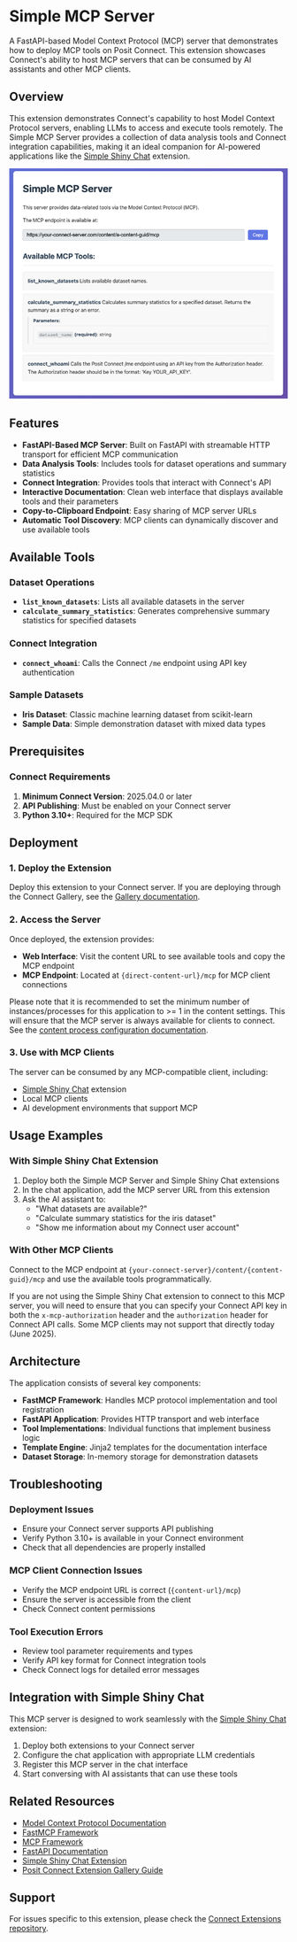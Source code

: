# Simple MCP Server

A FastAPI-based Model Context Protocol (MCP) server that demonstrates how to deploy MCP tools on Posit Connect. This extension showcases Connect's ability to host MCP servers that can be consumed by AI assistants and other MCP clients.

## Overview

This extension demonstrates Connect's capability to host Model Context Protocol servers, enabling LLMs to access and execute tools remotely. The Simple MCP Server provides a collection of data analysis tools and Connect integration capabilities, making it an ideal companion for AI-powered applications like the [Simple Shiny Chat](../simple-shiny-chat-with-mcp/README.md) extension.

![MCP Server Landing Page](./images/demo.png)

## Features

- **FastAPI-Based MCP Server**: Built on FastAPI with streamable HTTP transport for efficient MCP communication
- **Data Analysis Tools**: Includes tools for dataset operations and summary statistics
- **Connect Integration**: Provides tools that interact with Connect's API
- **Interactive Documentation**: Clean web interface that displays available tools and their parameters
- **Copy-to-Clipboard Endpoint**: Easy sharing of MCP server URLs
- **Automatic Tool Discovery**: MCP clients can dynamically discover and use available tools

## Available Tools

### Dataset Operations
- **`list_known_datasets`**: Lists all available datasets in the server
- **`calculate_summary_statistics`**: Generates comprehensive summary statistics for specified datasets

### Connect Integration
- **`connect_whoami`**: Calls the Connect `/me` endpoint using API key authentication

### Sample Datasets
- **Iris Dataset**: Classic machine learning dataset from scikit-learn
- **Sample Data**: Simple demonstration dataset with mixed data types

## Prerequisites

### Connect Requirements

1. **Minimum Connect Version**: 2025.04.0 or later
2. **API Publishing**: Must be enabled on your Connect server
3. **Python 3.10+**: Required for the MCP SDK

## Deployment

### 1. Deploy the Extension
Deploy this extension to your Connect server. If you are deploying through the Connect Gallery, see the [Gallery documentation](https://docs.posit.co/connect/user/publishing-connect-gallery/).

### 2. Access the Server
Once deployed, the extension provides:
- **Web Interface**: Visit the content URL to see available tools and copy the MCP endpoint
- **MCP Endpoint**: Located at `{direct-content-url}/mcp` for MCP client connections

Please note that it is recommended to set the minimum number of instances/processes for this application to >= 1 in the content settings. This will ensure that the MCP server is always available for clients to connect. See the [content process configuration documentation](https://docs.posit.co/connect/user/content-settings/index.html#process-configurations).

### 3. Use with MCP Clients
The server can be consumed by any MCP-compatible client, including:
- [Simple Shiny Chat](../simple-shiny-chat-with-mcp/README.md) extension
- Local MCP clients
- AI development environments that support MCP

## Usage Examples

### With Simple Shiny Chat Extension

1. Deploy both the Simple MCP Server and Simple Shiny Chat extensions
2. In the chat application, add the MCP server URL from this extension
3. Ask the AI assistant to:
   - "What datasets are available?"
   - "Calculate summary statistics for the iris dataset"
   - "Show me information about my Connect user account"

### With Other MCP Clients

Connect to the MCP endpoint at `{your-connect-server}/content/{content-guid}/mcp` and use the available tools programmatically.

If you are not using the Simple Shiny Chat extension to connect to this MCP server, you will need to ensure that you can specify your Connect API key in both the `x-mcp-authorization` header and the `authorization` header for Connect API calls. Some MCP clients may not support that directly today (June 2025).

## Architecture

The application consists of several key components:

- **FastMCP Framework**: Handles MCP protocol implementation and tool registration
- **FastAPI Application**: Provides HTTP transport and web interface
- **Tool Implementations**: Individual functions that implement business logic
- **Template Engine**: Jinja2 templates for the documentation interface
- **Dataset Storage**: In-memory storage for demonstration datasets

## Troubleshooting

### Deployment Issues
- Ensure your Connect server supports API publishing
- Verify Python 3.10+ is available in your Connect environment
- Check that all dependencies are properly installed

### MCP Client Connection Issues
- Verify the MCP endpoint URL is correct (`{content-url}/mcp`)
- Ensure the server is accessible from the client
- Check Connect content permissions

### Tool Execution Errors
- Review tool parameter requirements and types
- Verify API key format for Connect integration tools
- Check Connect logs for detailed error messages

## Integration with Simple Shiny Chat

This MCP server is designed to work seamlessly with the [Simple Shiny Chat](../simple-shiny-chat-with-mcp/README.md) extension:

1. Deploy both extensions to your Connect server
2. Configure the chat application with appropriate LLM credentials
3. Register this MCP server in the chat interface
4. Start conversing with AI assistants that can use these tools

## Related Resources

- [Model Context Protocol Documentation](https://modelcontextprotocol.io/)
- [FastMCP Framework](https://github.com/jlowin/fastmcp)
- [MCP Framework](https://github.com/modelcontextprotocol/python-sdk)
- [FastAPI Documentation](https://fastapi.tiangolo.com/)
- [Simple Shiny Chat Extension](../simple-shiny-chat-with-mcp/README.md)
- [Posit Connect Extension Gallery Guide](https://docs.posit.co/connect/admin/connect-gallery/index.html)

## Support

For issues specific to this extension, please check the [Connect Extensions repository](https://github.com/posit-dev/connect-extensions).
